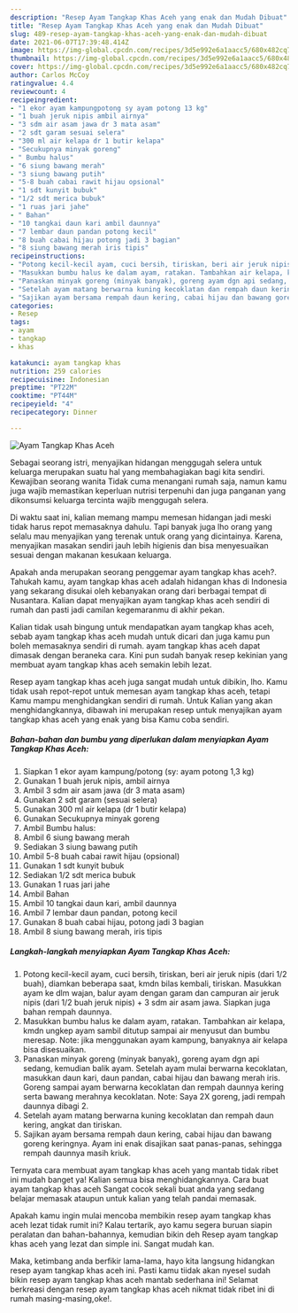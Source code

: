 ```yaml
---
description: "Resep Ayam Tangkap Khas Aceh yang enak dan Mudah Dibuat"
title: "Resep Ayam Tangkap Khas Aceh yang enak dan Mudah Dibuat"
slug: 489-resep-ayam-tangkap-khas-aceh-yang-enak-dan-mudah-dibuat
date: 2021-06-07T17:39:48.414Z
image: https://img-global.cpcdn.com/recipes/3d5e992e6a1aacc5/680x482cq70/ayam-tangkap-khas-aceh-foto-resep-utama.jpg
thumbnail: https://img-global.cpcdn.com/recipes/3d5e992e6a1aacc5/680x482cq70/ayam-tangkap-khas-aceh-foto-resep-utama.jpg
cover: https://img-global.cpcdn.com/recipes/3d5e992e6a1aacc5/680x482cq70/ayam-tangkap-khas-aceh-foto-resep-utama.jpg
author: Carlos McCoy
ratingvalue: 4.4
reviewcount: 4
recipeingredient:
- "1 ekor ayam kampungpotong sy ayam potong 13 kg"
- "1 buah jeruk nipis ambil airnya"
- "3 sdm air asam jawa dr 3 mata asam"
- "2 sdt garam sesuai selera"
- "300 ml air kelapa dr 1 butir kelapa"
- "Secukupnya minyak goreng"
- " Bumbu halus"
- "6 siung bawang merah"
- "3 siung bawang putih"
- "5-8 buah cabai rawit hijau opsional"
- "1 sdt kunyit bubuk"
- "1/2 sdt merica bubuk"
- "1 ruas jari jahe"
- " Bahan"
- "10 tangkai daun kari ambil daunnya"
- "7 lembar daun pandan potong kecil"
- "8 buah cabai hijau potong jadi 3 bagian"
- "8 siung bawang merah iris tipis"
recipeinstructions:
- "Potong kecil-kecil ayam, cuci bersih, tiriskan, beri air jeruk nipis (dari 1/2 buah), diamkan beberapa saat, kmdn bilas kembali, tiriskan. Masukkan ayam ke dlm wajan, balur ayam dengan garam dan campuran air jeruk nipis (dari 1/2 buah jeruk nipis) + 3 sdm air asam jawa. Siapkan juga bahan rempah daunnya."
- "Masukkan bumbu halus ke dalam ayam, ratakan. Tambahkan air kelapa, kmdn ungkep ayam sambil ditutup sampai air menyusut dan bumbu meresap. Note: jika menggunakan ayam kampung, banyaknya air kelapa bisa disesuaikan."
- "Panaskan minyak goreng (minyak banyak), goreng ayam dgn api sedang, kemudian balik ayam. Setelah ayam mulai berwarna kecoklatan, masukkan daun kari, daun pandan, cabai hijau dan bawang merah iris. Goreng sampai ayam berwarna kecoklatan dan rempah daunnya kering serta bawang merahnya kecoklatan. Note: Saya 2X goreng, jadi rempah daunnya dibagi 2."
- "Setelah ayam matang berwarna kuning kecoklatan dan rempah daun kering, angkat dan tiriskan."
- "Sajikan ayam bersama rempah daun kering, cabai hijau dan bawang goreng keringnya. Ayam ini enak disajikan saat panas-panas, sehingga rempah daunnya masih kriuk."
categories:
- Resep
tags:
- ayam
- tangkap
- khas

katakunci: ayam tangkap khas 
nutrition: 259 calories
recipecuisine: Indonesian
preptime: "PT22M"
cooktime: "PT44M"
recipeyield: "4"
recipecategory: Dinner

---
```



![Ayam Tangkap Khas Aceh](https://img-global.cpcdn.com/recipes/3d5e992e6a1aacc5/680x482cq70/ayam-tangkap-khas-aceh-foto-resep-utama.jpg)

Sebagai seorang istri, menyajikan hidangan menggugah selera untuk keluarga merupakan suatu hal yang membahagiakan bagi kita sendiri. Kewajiban seorang  wanita Tidak cuma menangani rumah saja, namun kamu juga wajib memastikan keperluan nutrisi terpenuhi dan juga panganan yang dikonsumsi keluarga tercinta wajib menggugah selera.

Di waktu  saat ini, kalian memang mampu memesan hidangan jadi meski tidak harus repot memasaknya dahulu. Tapi banyak juga lho orang yang selalu mau menyajikan yang terenak untuk orang yang dicintainya. Karena, menyajikan masakan sendiri jauh lebih higienis dan bisa menyesuaikan sesuai dengan makanan kesukaan keluarga. 



Apakah anda merupakan seorang penggemar ayam tangkap khas aceh?. Tahukah kamu, ayam tangkap khas aceh adalah hidangan khas di Indonesia yang sekarang disukai oleh kebanyakan orang dari berbagai tempat di Nusantara. Kalian dapat menyajikan ayam tangkap khas aceh sendiri di rumah dan pasti jadi camilan kegemaranmu di akhir pekan.

Kalian tidak usah bingung untuk mendapatkan ayam tangkap khas aceh, sebab ayam tangkap khas aceh mudah untuk dicari dan juga kamu pun boleh memasaknya sendiri di rumah. ayam tangkap khas aceh dapat dimasak dengan beraneka cara. Kini pun sudah banyak resep kekinian yang membuat ayam tangkap khas aceh semakin lebih lezat.

Resep ayam tangkap khas aceh juga sangat mudah untuk dibikin, lho. Kamu tidak usah repot-repot untuk memesan ayam tangkap khas aceh, tetapi Kamu mampu menghidangkan sendiri di rumah. Untuk Kalian yang akan menghidangkannya, dibawah ini merupakan resep untuk menyajikan ayam tangkap khas aceh yang enak yang bisa Kamu coba sendiri.

<!--inarticleads1-->

##### Bahan-bahan dan bumbu yang diperlukan dalam menyiapkan Ayam Tangkap Khas Aceh:

1. Siapkan 1 ekor ayam kampung/potong (sy: ayam potong 1,3 kg)
1. Gunakan 1 buah jeruk nipis, ambil airnya
1. Ambil 3 sdm air asam jawa (dr 3 mata asam)
1. Gunakan 2 sdt garam (sesuai selera)
1. Gunakan 300 ml air kelapa (dr 1 butir kelapa)
1. Gunakan Secukupnya minyak goreng
1. Ambil  Bumbu halus:
1. Ambil 6 siung bawang merah
1. Sediakan 3 siung bawang putih
1. Ambil 5-8 buah cabai rawit hijau (opsional)
1. Gunakan 1 sdt kunyit bubuk
1. Sediakan 1/2 sdt merica bubuk
1. Gunakan 1 ruas jari jahe
1. Ambil  Bahan
1. Ambil 10 tangkai daun kari, ambil daunnya
1. Ambil 7 lembar daun pandan, potong kecil
1. Gunakan 8 buah cabai hijau, potong jadi 3 bagian
1. Ambil 8 siung bawang merah, iris tipis




<!--inarticleads2-->

##### Langkah-langkah menyiapkan Ayam Tangkap Khas Aceh:

1. Potong kecil-kecil ayam, cuci bersih, tiriskan, beri air jeruk nipis (dari 1/2 buah), diamkan beberapa saat, kmdn bilas kembali, tiriskan. Masukkan ayam ke dlm wajan, balur ayam dengan garam dan campuran air jeruk nipis (dari 1/2 buah jeruk nipis) + 3 sdm air asam jawa. Siapkan juga bahan rempah daunnya.
1. Masukkan bumbu halus ke dalam ayam, ratakan. Tambahkan air kelapa, kmdn ungkep ayam sambil ditutup sampai air menyusut dan bumbu meresap. Note: jika menggunakan ayam kampung, banyaknya air kelapa bisa disesuaikan.
1. Panaskan minyak goreng (minyak banyak), goreng ayam dgn api sedang, kemudian balik ayam. Setelah ayam mulai berwarna kecoklatan, masukkan daun kari, daun pandan, cabai hijau dan bawang merah iris. Goreng sampai ayam berwarna kecoklatan dan rempah daunnya kering serta bawang merahnya kecoklatan. Note: Saya 2X goreng, jadi rempah daunnya dibagi 2.
1. Setelah ayam matang berwarna kuning kecoklatan dan rempah daun kering, angkat dan tiriskan.
1. Sajikan ayam bersama rempah daun kering, cabai hijau dan bawang goreng keringnya. Ayam ini enak disajikan saat panas-panas, sehingga rempah daunnya masih kriuk.




Ternyata cara membuat ayam tangkap khas aceh yang mantab tidak ribet ini mudah banget ya! Kalian semua bisa menghidangkannya. Cara buat ayam tangkap khas aceh Sangat cocok sekali buat anda yang sedang belajar memasak ataupun untuk kalian yang telah pandai memasak.

Apakah kamu ingin mulai mencoba membikin resep ayam tangkap khas aceh lezat tidak rumit ini? Kalau tertarik, ayo kamu segera buruan siapin peralatan dan bahan-bahannya, kemudian bikin deh Resep ayam tangkap khas aceh yang lezat dan simple ini. Sangat mudah kan. 

Maka, ketimbang anda berfikir lama-lama, hayo kita langsung hidangkan resep ayam tangkap khas aceh ini. Pasti kamu tiidak akan nyesel sudah bikin resep ayam tangkap khas aceh mantab sederhana ini! Selamat berkreasi dengan resep ayam tangkap khas aceh nikmat tidak ribet ini di rumah masing-masing,oke!.

